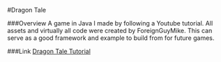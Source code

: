 #Dragon Tale

###Overview
A game in Java I made by following a Youtube tutorial. All assets and virtually all code were created by ForeignGuyMike.
This can serve as a good framework and example to build from for future games.

###Link
[Dragon Tale Tutorial](https://www.youtube.com/watch?v=9dzhgsVaiSo&index=1&list=PL-2t7SM0vDfcIedoMIghzzgQqZq45jYGv)
